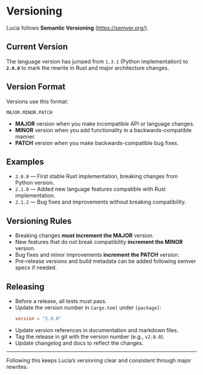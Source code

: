 # Versioning

Lucia follows **Semantic Versioning** (https://semver.org/).

## Current Version

The language version has jumped from `1.3.1` (Python implementation) to **`2.0.0`** to mark the rewrite in Rust and major architecture changes.

## Version Format

Versions use this format:

```
MAJOR.MINOR.PATCH
```

- **MAJOR** version when you make incompatible API or language changes.
- **MINOR** version when you add functionality in a backwards-compatible manner.
- **PATCH** version when you make backwards-compatible bug fixes.

## Examples

- `2.0.0` — First stable Rust implementation, breaking changes from Python version.
- `2.1.0` — Added new language features compatible with Rust implementation.
- `2.1.2` — Bug fixes and improvements without breaking compatibility.

## Versioning Rules

- Breaking changes **must increment the MAJOR** version.
- New features that do not break compatibility **increment the MINOR** version.
- Bug fixes and minor improvements **increment the PATCH** version.
- Pre-release versions and build metadata can be added following semver specs if needed.

## Releasing

- Before a release, all tests must pass.
- Update the version number in `Cargo.toml` under `[package]`:
  ```toml
  version = "2.0.0"
  ```
- Update version references in documentation and markdown files.
- Tag the release in git with the version number (e.g., `v2.0.0`).
- Update changelog and docs to reflect the changes.

---

Following this keeps Lucia’s versioning clear and consistent through major rewrites.
